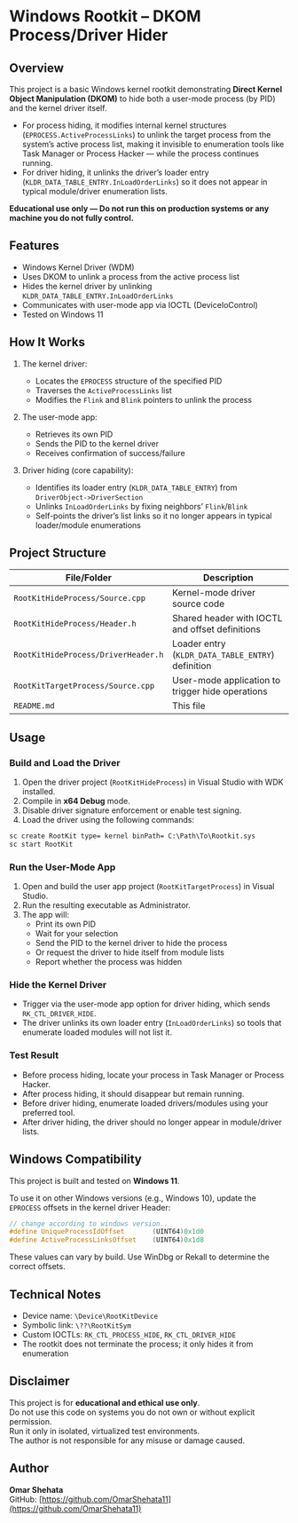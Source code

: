 # Windows Rootkit – DKOM Process/Driver Hider

## Overview

This project is a basic Windows kernel rootkit demonstrating **Direct Kernel Object Manipulation (DKOM)** to hide both a user-mode process (by PID) and the kernel driver itself.

- For process hiding, it modifies internal kernel structures (`EPROCESS.ActiveProcessLinks`) to unlink the target process from the system’s active process list, making it invisible to enumeration tools like Task Manager or Process Hacker — while the process continues running.
- For driver hiding, it unlinks the driver’s loader entry (`KLDR_DATA_TABLE_ENTRY.InLoadOrderLinks`) so it does not appear in typical module/driver enumeration lists.

**Educational use only — Do not run this on production systems or any machine you do not fully control.**

## Features

- Windows Kernel Driver (WDM)
- Uses DKOM to unlink a process from the active process list
- Hides the kernel driver by unlinking `KLDR_DATA_TABLE_ENTRY.InLoadOrderLinks`
- Communicates with user-mode app via IOCTL (DeviceIoControl)
- Tested on Windows 11

## How It Works

1. The kernel driver:
   - Locates the `EPROCESS` structure of the specified PID
   - Traverses the `ActiveProcessLinks` list
   - Modifies the `Flink` and `Blink` pointers to unlink the process

2. The user-mode app:
   - Retrieves its own PID
   - Sends the PID to the kernel driver
   - Receives confirmation of success/failure

3. Driver hiding (core capability):
   - Identifies its loader entry (`KLDR_DATA_TABLE_ENTRY`) from `DriverObject->DriverSection`
   - Unlinks `InLoadOrderLinks` by fixing neighbors’ `Flink`/`Blink`
   - Self-points the driver’s list links so it no longer appears in typical loader/module enumerations

## Project Structure

| File/Folder                               | Description                                       |
|-------------------------------------------|---------------------------------------------------|
| `RootKitHideProcess/Source.cpp`           | Kernel-mode driver source code                    |
| `RootKitHideProcess/Header.h`             | Shared header with IOCTL and offset definitions   |
| `RootKitHideProcess/DriverHeader.h`       | Loader entry (`KLDR_DATA_TABLE_ENTRY`) definition |
| `RootKitTargetProcess/Source.cpp`         | User-mode application to trigger hide operations  |
| `README.md`                               | This file                                         |

## Usage

### Build and Load the Driver

1. Open the driver project (`RootKitHideProcess`) in Visual Studio with WDK installed.
2. Compile in **x64 Debug** mode.
3. Disable driver signature enforcement or enable test signing.
4. Load the driver using the following commands:

```cmd
sc create RootKit type= kernel binPath= C:\Path\To\Rootkit.sys
sc start RootKit
```

### Run the User-Mode App

1. Open and build the user app project (`RootKitTargetProcess`) in Visual Studio.
2. Run the resulting executable as Administrator.
3. The app will:
   - Print its own PID
   - Wait for your selection
   - Send the PID to the kernel driver to hide the process
   - Or request the driver to hide itself from module lists
   - Report whether the process was hidden

### Hide the Kernel Driver

- Trigger via the user-mode app option for driver hiding, which sends `RK_CTL_DRIVER_HIDE`.
- The driver unlinks its own loader entry (`InLoadOrderLinks`) so tools that enumerate loaded modules will not list it.

### Test Result

- Before process hiding, locate your process in Task Manager or Process Hacker.
- After process hiding, it should disappear but remain running.
- Before driver hiding, enumerate loaded drivers/modules using your preferred tool.
- After driver hiding, the driver should no longer appear in module/driver lists.

## Windows Compatibility

This project is built and tested on **Windows 11**.

To use it on other Windows versions (e.g., Windows 10), update the `EPROCESS` offsets in the kernel driver Header:

```c
// change according to windows version..
#define UniqueProcessIdOffset		(UINT64)0x1d0
#define ActiveProcessLinksOffset	(UINT64)0x1d8
```

These values can vary by build. Use WinDbg or Rekall to determine the correct offsets.

## Technical Notes

- Device name: `\Device\RootKitDevice`
- Symbolic link: `\??\RootKitSym`
- Custom IOCTLs: `RK_CTL_PROCESS_HIDE`, `RK_CTL_DRIVER_HIDE`
- The rootkit does not terminate the process; it only hides it from enumeration

## Disclaimer

This project is for **educational and ethical use only**.  
Do not use this code on systems you do not own or without explicit permission.  
Run it only in isolated, virtualized test environments.  
The author is not responsible for any misuse or damage caused.

## Author

**Omar Shehata**  
GitHub: [https://github.com/OmarShehata11](https://github.com/OmarShehata11)
